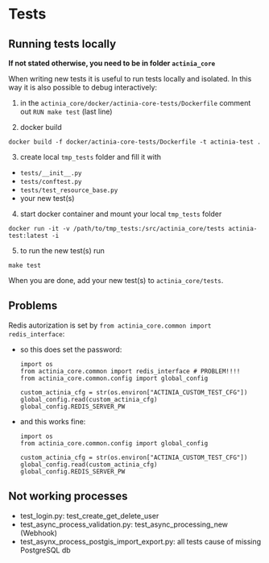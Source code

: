 # Tests



## Running tests locally

__If not stated otherwise, you need to be in folder `actinia_core`__

When writing new tests it is useful to run tests locally and isolated. In this way it is also possible to debug interactively:

1. in the `actinia_core/docker/actinia-core-tests/Dockerfile` comment out `RUN make test` (last line)

2. docker build
```
docker build -f docker/actinia-core-tests/Dockerfile -t actinia-test .
```
3. create local `tmp_tests` folder and fill it with

- `tests/__init__.py`
- `tests/conftest.py`
- `tests/test_resource_base.py`
- your new test(s)


4. start docker container and mount your local `tmp_tests` folder
```
docker run -it -v /path/to/tmp_tests:/src/actinia_core/tests actinia-test:latest -i
```

5. to run the new test(s) run
```
make test
```

When you are done, add your new test(s) to `actinia_core/tests`.


## Problems
Redis autorization is set by `from actinia_core.common import redis_interface`:
  * so this does set the password:
    ```
    import os
    from actinia_core.common import redis_interface # PROBLEM!!!!
    from actinia_core.common.config import global_config

    custom_actinia_cfg = str(os.environ["ACTINIA_CUSTOM_TEST_CFG"])
    global_config.read(custom_actinia_cfg)
    global_config.REDIS_SERVER_PW
    ```
  * and this works fine:
    ```
    import os
    from actinia_core.common.config import global_config

    custom_actinia_cfg = str(os.environ["ACTINIA_CUSTOM_TEST_CFG"])
    global_config.read(custom_actinia_cfg)
    global_config.REDIS_SERVER_PW
    ```

## Not working processes
* test_login.py: test_create_get_delete_user
* test_async_process_validation.py: test_async_processing_new (Webhook)
* test_asynx_process_postgis_import_export.py: all tests cause of missing PostgreSQL db
